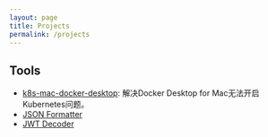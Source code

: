 ```yaml
---
layout: page
title: Projects
permalink: /projects
---
```


## Tools

- [k8s-mac-docker-desktop](https://github.com/ghosind/k8s-mac-docker-desktop): 解决Docker Desktop for Mac无法开启Kubernetes问题。
- [JSON Formatter](/tools/json-formatter)
- [JWT Decoder](/tools/jwt-decoder)
